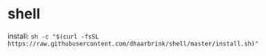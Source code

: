 # shell

install: `sh -c "$(curl -fsSL https://raw.githubusercontent.com/dhaarbrink/shell/master/install.sh)"`
